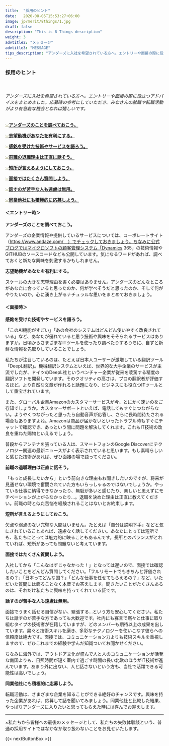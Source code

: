 ```yaml
---
title:  "採用のヒント"
date:   2020-08-05T15:53:27+06:00
image: jp/merit/8things/1.jpg
draft: false
description: "This is 8 Things description"
weight: 3
advtitle2: "メッセージ"
advtitle3: "MESSAGE"
tips_description: "アンダーズに入社を希望されている方へ。エントリーや面接の際に役立つアドバイスをまとめました。応募時の参考にしていただき、みなさんの就職や転職活動がより有意義な機会となれば嬉しいです。"
---
```


### 採用のヒント
&nbsp;
###### アンダーズに入社を希望されている方へ。エントリーや面接の際に役立つアドバイスをまとめました。応募時の参考にしていただき、みなさんの就職や転職活動がより有意義な機会となれば嬉しいです。

![Images Not Available](../../ico_arw_page_anchor.webp)[**アンダーズのことを調べておこう。**](#アンダーズのことを調べておこう。)

![Images Not Available](../../ico_arw_page_anchor.webp)[**志望動機があなたを有利にする。**](#志望動機があなたを有利にする。)

![Images Not Available](../../ico_arw_page_anchor.webp)[**感銘を受けた技術やサービスを語ろう。**](#感銘を受けた技術やサービスを語ろう。)

![Images Not Available](../../ico_arw_page_anchor.webp)[**前職の退職理由は正直に話そう。**](#前職の退職理由は正直に話そう。)

![Images Not Available](../../ico_arw_page_anchor.webp)[**短所が言えるようにしておこう。**](#短所が言えるようにしておこう。)

![Images Not Available](../../ico_arw_page_anchor.webp)[**面接ではたくさん質問しよう。**](#面接ではたくさん質問しよう。)

![Images Not Available](../../ico_arw_page_anchor.webp)[**話すのが苦手な人も遠慮は無用。**](#話すのが苦手な人も遠慮は無用。)

![Images Not Available](../../ico_arw_page_anchor.webp)[**同業他社にも積極的に応募しよう。**](#同業他社にも積極的に応募しよう。)

#### ＜エントリー時＞

**アンダーズのことを調べておこう。**

アンダーズの企業情報や提供しているサービスについては、コーポレートサイト（https://www.andaze.com/　）でチェックしておきましょう。ちなみに公式ブログではマイクロソフトの顧客管理システム「Dynamics 365」の技術情報やGITHUBのソースコードなども公開しています。気になるワードがあれば、調べておくと新たな興味を刺激するかもしれません。 

**志望動機があなたを有利にする。**

スケールの大きな志望理由を書く必要はありません。アンダーズのどんなところがあなたに合っていると思ったのか、何が学べそうだと思ったのか、そして何がやりたいのか。心に湧き上がるナチュラルな思いをまとめておきましょう。

#### ＜面接時＞

**感銘を受けた技術やサービスを語ろう。**

「このAI機能がすごい」「あの会社のシステムはどんどん使いやすく改良されている」など、あなたが優れていると思う技術や興味をそそられるサービスはありますか。日頃からさまざまなITツールを使ったり調べたりするうちに、自ずと新鮮な情報を先取りしていることでしょう。 

私たちが注目しているのは、たとえば日本人ユーザーが激増している翻訳ツール「DeepL翻訳」。機械翻訳システムといえば、世界的な大手企業のサービスが主流でしたが、ドイツのDeepL社というベンチャー企業が従来を凌駕する精度の翻訳ソフトを開発しています。そのクオリティの高さは、プロの翻訳者が評価するほど。より自然な文章が作れると話題になり、ビジネスにも役立つITツールとして重宝されています。

また、グローバル企業Amazonのカスタマーサービスが今、とにかく速いのをご存知でしょうか。カスタマーサポートといえば、電話してもすぐにつながらない。ようやくつながったと思ったら自動音声が応答し、さらに長時間待たされる場合もありますよね。Amazonは商品が届かないといったトラブル時もすぐにチャットで確認でき、あっという間に問題を解決してくれます。これもIT技術の改良を重ねた賜物といえるでしょう。

普段からアンテナを張っている人は、スマートフォンのGoogle Discoverにテクノロジー関連の最新ニュースがよく表示されていると思います。もし素晴らしいと感じた技術があれば、ぜひ面接の場で語ってください。

**前職の退職理由は正直に話そう。**

「もっと成長したいから」という前向きな理由もお聞きしたいのですが、将来が見通せない環境で奮闘されていた方もいらっしゃるのではないでしょうか。やっている仕事に納得できなかったり、無駄が多いと感じたり、楽しいと思えずにモチベーションが上がらなかったり…。退職を決めた理由は正直に教えてください。前職の時と似た苦悩を経験されることはないとお約束します。

**短所が言えるようにしておこう。**

欠点や弱点のない完璧な人間はいません。たとえば「自分は説明下手」などと気にされていることあれば、遠慮なく話してください。あなたにとっては短所でも、私たちにとっては魅力的に映ることもあるんです。長所とのバランスがとれていれば、短所があっても問題ないと考えています。

**面接ではたくさん質問しよう。**

入社してから「こんなはずじゃなかった！」となっては遅いので、面接では確認したいことをどんどん質問してください。「フルリモートでもきちんと評価されるの？」「日本ってどんな国？」「どんな仕事を任せてもらえるの？」など、いただいた質問には飾ることなく本音でお答えします。聞きたいことがたくさんあるのは、それだけ私たちに興味を持ってくれている証です。

**話すのが苦手な人も遠慮は無用。**

面接でうまく話せる自信がない、緊張する…という方も安心してください。私たちは話すのが苦手な方であっても大歓迎です。社内にも寡言で黙々と仕事に取り組むタイプの技術者が在籍していますが、どのメンバーも期待以上の成果を出しています。粛々と技術スキルを磨き、多彩なテクノロジーを使いこなす彼らへの信頼度は絶大です。面接では、コミュニケーション力よりも技術スキルを重視しますので、ぜひこれまでの経験や学んだ知識ついてお聞かせください。

ちなみに海外では、アウトドア文化が盛んで人と人のコミュニケーションが活発な南国よりも、日照時間が短く室内で過ごす時間の長い北欧のほうがIT技術が進んでいます。あまり外に出ない、人と話さないという方も、当社で活躍できる可能性は高いでしょう。

**同業他社にも積極的に応募しよう。**

転職活動は、さまざまな企業を知ることができる絶好のチャンスです。興味を持った企業があれば、応募して話を聞いてみましょう。同業他社と比較した結果、やっぱりアンダーズに入りたいと思ってもらえた時には喜んでお迎えします。

---

×私たちから皆様への最後のメッセージとして、私たちの失敗体験談という、普通の採用サイトではなかなか取り扱わないことをお見せいたします。

{{< nextButtonBox >}}
